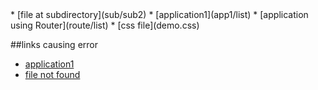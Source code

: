 <title>Top of Demo</title>
*   [file at subdirectory](sub/sub2)
*   [application1](app1/list)
*   [application using Router](route/list)
*   [css file](demo.css)

##links causing error
*   [application1](app1/test)
*   [file not found](sub/sub)